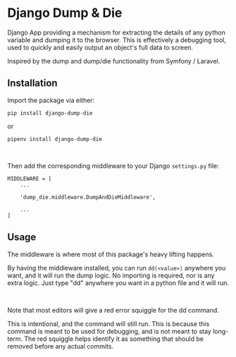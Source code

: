 Django Dump & Die
============================

Django App providing a mechanism for extracting the details of any python variable and dumping it to the browser.
This is effectively a debugging tool, used to quickly and easily output an object's full data to screen.

Inspired by the dump and dump/die functionality from Symfony / Laravel.


## Installation
Import the package via either:

    pip install django-dump-die

or

    pipenv install django-dump-die

<br>

Then add the corresponding middleware to your Django `settings.py` file:

    MIDDLEWARE = [
        ...

        'dump_die.middleware.DumpAndDieMiddleware',

        ...
    ]


## Usage
The middleware is where most of this package's heavy lifting happens.

By having the middleware installed, you can run `dd(<value>)` anywhere you want, and it will run the dump logic.
No importing is required, nor is any extra logic. Just type "dd" anywhere you want in a python file and it will run.

<br>

Note that most editors will give a red error squiggle for the dd command.

This is intentional, and the command will still run. This is because this command is meant to be used for debugging,
and is not meant to stay long-term. The red squiggle helps identify it as something that should be removed before
any actual commits.

